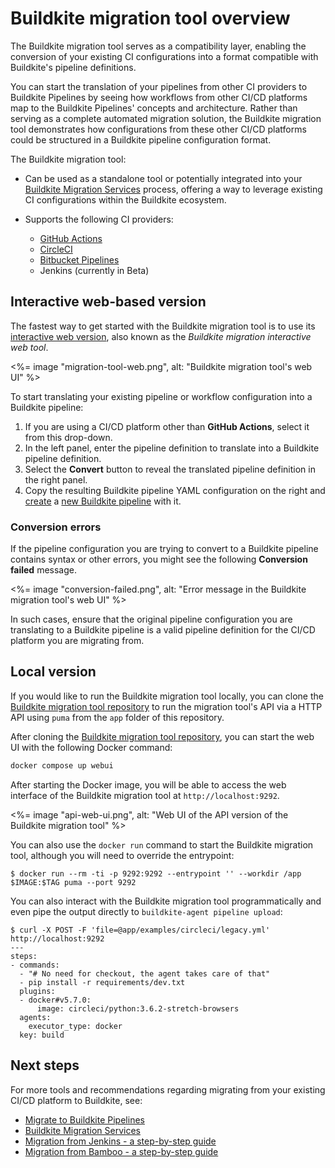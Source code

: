 # Buildkite migration tool overview

The Buildkite migration tool serves as a compatibility layer, enabling the conversion of your existing CI configurations into a format compatible with Buildkite's pipeline definitions.

You can start the translation of your pipelines from other CI providers to Buildkite Pipelines by seeing how workflows from other CI/CD platforms map to the Buildkite Pipelines' concepts and architecture. Rather than serving as a complete automated migration solution, the Buildkite migration tool demonstrates how configurations from these other CI/CD platforms could be structured in a Buildkite pipeline configuration format.

The Buildkite migration tool:

- Can be used as a standalone tool or potentially integrated into your [Buildkite Migration Services](https://buildkite.com/resources/migrations/) process, offering a way to leverage existing CI configurations within the Buildkite ecosystem.

- Supports the following CI providers:

    * [GitHub Actions](/docs/pipelines/migration/tool/github-actions)
    * [CircleCI](/docs/pipelines/migration/tool/circleci)
    * [Bitbucket Pipelines](/docs/pipelines/migration/tool/bitbucket-pipelines)
    * Jenkins (currently in Beta)

## Interactive web-based version

The fastest way to get started with the Buildkite migration tool is to use its [interactive web version](https://buildkite.com/resources/migrate/), also known as the _Buildkite migration interactive web tool_.

<%= image "migration-tool-web.png", alt: "Buildkite migration tool's web UI" %>

To start translating your existing pipeline or workflow configuration into a Buildkite pipeline:

1. If you are using a CI/CD platform other than **GitHub Actions**, select it from this drop-down.
1. In the left panel, enter the pipeline definition to translate into a Buildkite pipeline definition.
1. Select the **Convert** button to reveal the translated pipeline definition in the right panel.
1. Copy the resulting Buildkite pipeline YAML configuration on the right and [create](/docs/pipelines/configure) a [new Buildkite pipeline](https://www.buildkite.com/new) with it.

### Conversion errors

If the pipeline configuration you are trying to convert to a Buildkite pipeline contains syntax or other errors, you might see the following **Conversion failed** message.

<%= image "conversion-failed.png", alt: "Error message in the Buildkite migration tool's web UI" %>

In such cases, ensure that the original pipeline configuration you are translating to a Buildkite pipeline is a valid pipeline definition for the CI/CD platform you are migrating from.

## Local version

If you would like to run the Buildkite migration tool locally, you can clone the [Buildkite migration tool repository](https://github.com/buildkite/migration) to run the migration tool's API via a HTTP API using `puma` from the `app` folder of this repository.

After cloning the [Buildkite migration tool repository](https://github.com/buildkite/migration), you can start the web UI with the following Docker command:

```sh
docker compose up webui
```

After starting the Docker image, you will be able to access the web interface of the Buildkite migration tool at `http://localhost:9292`.

<%= image "api-web-ui.png", alt: "Web UI of the API version of the Buildkite migration tool" %>

You can also use the `docker run` command to start the Buildkite migration tool, although you will need to override the entrypoint:

```shell
$ docker run --rm -ti -p 9292:9292 --entrypoint '' --workdir /app $IMAGE:$TAG puma --port 9292
```

You can also interact with the Buildkite migration tool programmatically and even pipe the output directly to `buildkite-agent pipeline upload`:

```shell
$ curl -X POST -F 'file=@app/examples/circleci/legacy.yml' http://localhost:9292
---
steps:
- commands:
  - "# No need for checkout, the agent takes care of that"
  - pip install -r requirements/dev.txt
  plugins:
  - docker#v5.7.0:
      image: circleci/python:3.6.2-stretch-browsers
  agents:
    executor_type: docker
  key: build
```

## Next steps

For more tools and recommendations regarding migrating from your existing CI/CD platform to Buildkite, see:

- [Migrate to Buildkite Pipelines](/docs/pipelines/migration)
- [Buildkite Migration Services](https://buildkite.com/resources/migrations/)
- [Migration from Jenkins - a step-by-step guide](/docs/pipelines/migration/from-jenkins)
- [Migration from Bamboo - a step-by-step guide](/docs/pipelines/migration/from-bamboo)
